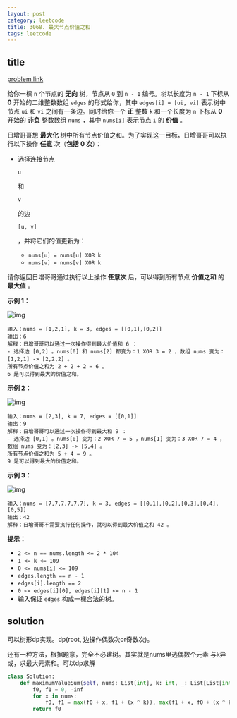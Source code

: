 ```yaml
---
layout: post
category: leetcode
title: 3068. 最大节点价值之和
tags: leetcode
---
```


## title
[problem link](https://leetcode.cn/problems/find-the-maximum-sum-of-node-values/description/)

给你一棵 `n` 个节点的 **无向** 树，节点从 `0` 到 `n - 1` 编号。树以长度为 `n - 1` 下标从 **0** 开始的二维整数数组 `edges` 的形式给你，其中 `edges[i] = [ui, vi]` 表示树中节点 `ui` 和 `vi` 之间有一条边。同时给你一个 **正** 整数 `k` 和一个长度为 `n` 下标从 **0** 开始的 **非负** 整数数组 `nums` ，其中 `nums[i]` 表示节点 `i` 的 **价值** 。

日增哥哥想 **最大化** 树中所有节点价值之和。为了实现这一目标，日增哥哥可以执行以下操作 **任意** 次（**包括** **0 次**）：

- 选择连接节点 

  ```
  u
  ```

   和 

  ```
  v
  ```

   的边 

  ```
  [u, v]
  ```

   ，并将它们的值更新为：

  - `nums[u] = nums[u] XOR k`
  - `nums[v] = nums[v] XOR k`

请你返回日增哥哥通过执行以上操作 **任意次** 后，可以得到所有节点 **价值之和** 的 **最大值** 。

 

**示例 1：**

![img](https://cdn.jsdelivr.net/gh/mafulong/mdPic@vv6/v6/202403092344354.png)

```
输入：nums = [1,2,1], k = 3, edges = [[0,1],[0,2]]
输出：6
解释：日增哥哥可以通过一次操作得到最大价值和 6 ：
- 选择边 [0,2] 。nums[0] 和 nums[2] 都变为：1 XOR 3 = 2 ，数组 nums 变为：[1,2,1] -> [2,2,2] 。
所有节点价值之和为 2 + 2 + 2 = 6 。
6 是可以得到最大的价值之和。
```

**示例 2：**

![img](https://assets.leetcode.com/uploads/2024/01/09/screenshot-2024-01-09-220017.png)

```
输入：nums = [2,3], k = 7, edges = [[0,1]]
输出：9
解释：日增哥哥可以通过一次操作得到最大和 9 ：
- 选择边 [0,1] 。nums[0] 变为：2 XOR 7 = 5 ，nums[1] 变为：3 XOR 7 = 4 ，数组 nums 变为：[2,3] -> [5,4] 。
所有节点价值之和为 5 + 4 = 9 。
9 是可以得到最大的价值之和。
```

**示例 3：**

![img](https://cdn.jsdelivr.net/gh/mafulong/mdPic@vv6/v6/202403092344486.png)

```
输入：nums = [7,7,7,7,7,7], k = 3, edges = [[0,1],[0,2],[0,3],[0,4],[0,5]]
输出：42
解释：日增哥哥不需要执行任何操作，就可以得到最大价值之和 42 。
```

 

**提示：**

- `2 <= n == nums.length <= 2 * 104`
- `1 <= k <= 109`
- `0 <= nums[i] <= 109`
- `edges.length == n - 1`
- `edges[i].length == 2`
- `0 <= edges[i][0], edges[i][1] <= n - 1`
- 输入保证 `edges` 构成一棵合法的树。

## solution

可以树形dp实现。dp(root,  边操作偶数次or奇数次)。 

还有一种方法，根据题意，完全不必建树。其实就是nums里选偶数个元素 与k异或，求最大元素和。可以dp求解

```python
class Solution:
    def maximumValueSum(self, nums: List[int], k: int, _: List[List[int]]) -> int:
        f0, f1 = 0, -inf
        for x in nums:
            f0, f1 = max(f0 + x, f1 + (x ^ k)), max(f1 + x, f0 + (x ^ k))
        return f0
```

